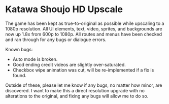 # Katawa Shoujo HD Upscale
The game has been kept as true-to-original as possible while upscaling to a 1080p resolution.
All UI elements, text, video, sprites, and backgrounds are now up 1.8x from 600p to 1080p.
All routes and menus have been checked and ran through for any bugs or dialogue errors.

Known bugs: 
 - Auto mode is broken.
 - Good ending credit videos are slightly over-saturated.
 - Checkbox wipe animation was cut, will be re-implemented if a fix is found.
 
Outside of these, please let me know if any bugs, no matter how minor, are discovered. I want to make this a direct resolution upgrade with no alterations to the original, and fixing any bugs will allow me to do so.
